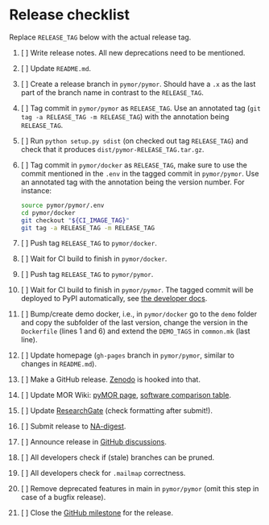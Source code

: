 # Release checklist

Replace `RELEASE_TAG` below with the actual release tag.

 1. [ ] Write release notes. All new deprecations need to be mentioned.
 1. [ ] Update `README.md`.
 1. [ ] Create a release branch in `pymor/pymor`. Should have a `.x` as the last part of the branch name in contrast
        to the `RELEASE_TAG`.
 1. [ ] Tag commit in `pymor/pymor` as `RELEASE_TAG`.
        Use an annotated tag (`git tag -a RELEASE_TAG -m RELEASE_TAG`) with the annotation being `RELEASE_TAG`.
 1. [ ] Run `python setup.py sdist` (on checked out tag `RELEASE_TAG`) and check that it
        produces `dist/pymor-RELEASE_TAG.tar.gz`.
 1. [ ] Tag commit in `pymor/docker` as `RELEASE_TAG`, make sure to use the commit mentioned in the `.env` in the
        tagged commit in `pymor/pymor`. Use an annotated tag with the annotation being the version number.
        For instance:

       ```bash
       source pymor/pymor/.env
       cd pymor/docker
       git checkout "${CI_IMAGE_TAG}"
       git tag -a RELEASE_TAG -m RELEASE_TAG
       ```
 1. [ ] Push tag `RELEASE_TAG` to `pymor/docker`.
 1. [ ] Wait for CI build to finish in `pymor/docker`.
 1. [ ] Push tag `RELEASE_TAG` to `pymor/pymor`.
 1. [ ] Wait for CI build to finish in `pymor/pymor`. The tagged commit will be deployed to PyPI automatically,
        see [the developer docs](https://docs.pymor.org/main/developer_docs.html#stage-deploy).
 1. [ ] Bump/create demo docker, i.e., in `pymor/docker` go to the `demo` folder and copy the subfolder of the last
        version, change the version in the `Dockerfile` (lines 1 and 6) and extend the `DEMO_TAGS` in `common.mk`
        (last line).
 1. [ ] Update homepage (`gh-pages` branch in `pymor/pymor`, similar to changes in `README.md`).
 1. [ ] Make a GitHub release. [Zenodo](https://zenodo.org/record/7494334) is hooked into that.
 1. [ ] Update MOR Wiki:
        [pyMOR page](https://morwiki.mpi-magdeburg.mpg.de/morwiki/index.php/PyMOR),
        [software comparison table](https://morwiki.mpi-magdeburg.mpg.de/morwiki/index.php/Comparison_of_Software).
 1. [ ] Update [ResearchGate](https://www.researchgate.net/project/pyMOR-Model-Order-Reduction-with-Python)
        (check formatting after submit!).
 1. [ ] Submit release to [NA-digest](http://icl.utk.edu/na-digest/websubmit.html).
 1. [ ] Announce release in
        [GitHub discussions](https://github.com/pymor/pymor/discussions).
 1. [ ] All developers check if (stale) branches can be pruned.
 1. [ ] All developers check for `.mailmap` correctness.
 1. [ ] Remove deprecated features in main in `pymor/pymor` (omit this step in case of a bugfix release).
 1. [ ] Close the [GitHub milestone](https://github.com/pymor/pymor/milestones) for the release.
